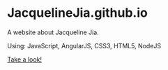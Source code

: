 # JacquelineJia.github.io
A website about Jacqueline Jia.

Using: JavaScript, AngularJS, CSS3, HTML5, NodeJS

[Take a look!](https://jacquelinejia.github.io)
